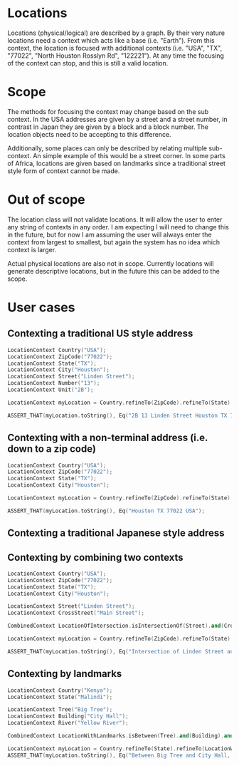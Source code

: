 # Locations
Locations (physical/logical) are described by a graph. By their very nature locations need a context which acts like a base (i.e. "Earth"). From this context, the location is focused with additional contexts (i.e. "USA", "TX", "77022", "North Houston Rosslyn Rd", "122221"). At any time the focusing of the context can stop, and this is still a valid location.
# Scope
The methods for focusing the context may change based on the sub context. In the USA addresses are given by a street and a street number, in contrast in Japan they are given by a block and a block number. The location objects need to be accepting to this difference.

Additionally, some places can only be described by relating multiple sub-context. An simple example of this would be a street corner. In some parts of Africa, locations are given based on landmarks since a traditional street style form of context cannot be made.

# Out of scope
The location class will not validate locations. It will allow the user to enter any string of contexts in any order. I am expecting I will need to change this in the future, but for now I am assuming the user will always enter the context from largest to smallest, but again the system has no idea which context is larger.

Actual physical locations are also not in scope. Currently locations will generate descriptive locations, but in the future this can be added to the scope.
# User cases
## Contexting a traditional US style address
```c++
LocationContext Country("USA");
LocationContext ZipCode("77022");
LocationContext State("TX");
LocationContext City("Houston");
LocationContext Street("Linden Street");
LocationContext Number("13");
LocationContext Unit("2B");

LocationContext myLocation = Country.refineTo(ZipCode).refineTo(State).refineTo(City).refineTo(Street).refineTo(Number).refineTo(Unit);

ASSERT_THAT(myLocation.toString(), Eq("2B 13 Linden Street Houston TX 77022 USA"));
```
## Contexting with a non-terminal address (i.e. down to a zip code)
```c++
LocationContext Country("USA");
LocationContext ZipCode("77022");
LocationContext State("TX");
LocationContext City("Houston");

LocationContext myLocation = Country.refineTo(ZipCode).refineTo(State).refineTo(City);

ASSERT_THAT(myLocation.toString(), Eq("Houston TX 77022 USA");
```
## Contexting a traditional Japanese style address
## Contexting by combining two contexts
```c++
LocationContext Country("USA");
LocationContext ZipCode("77022");
LocationContext State("TX");
LocationContext City("Houston");

LocationContext Street("Linden Street");
LocationContext CrossStreet("Main Street");

CombinedContext LocationOfIntersection.isIntersectionOf(Street).and(CrossStreet);

LocationContext myLocation = Country.refineTo(ZipCode).refineTo(State).refineTo(City).refineTo(LocationOfIntersection);

ASSERT_THAT(myLocation.toString(), Eq("Intersection of Linden Street and Main Street Houston TX 77022 USA"));
```
## Contexting by landmarks
```c++
LocationContext Country("Kenya");
LocationContext State("Malindi");

LocationContext Tree("Big Tree");
LocationContext Building("City Hall");
LocationContext River("Yellow River");

CombinedContext LocationWithLandmarks.isBetween(Tree).and(Building).and(River);

LocationContext myLocation = Country.refineTo(State).refineTo(LocationWithLandmarks);
ASSERT_THAT(myLocation.toString(), Eq("Between Big Tree and City Hall, and Yellow River Milndi Kenya"));
```
